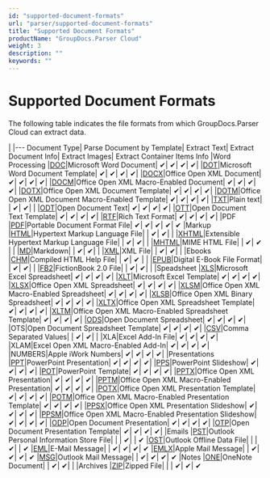 ```yaml
---
id: "supported-document-formats"
url: "parser/supported-document-formats"
title: "Supported Document Formats"
productName: "GroupDocs.Parser Cloud"
weight: 3
description: ""
keywords: ""
---
```








# Supported Document Formats #

The following table indicates the file formats from which GroupDocs.Parser Cloud can extract data.



 

|
|---
Document Type|
Parse Document by Template|
Extract Text|
Extract Document Info|
Extract Images|
Extract Container Items Info
|Word Processing
|[DOC](https://wiki.fileformat.com/word-processing/doc/)|Microsoft Word Document|
&#10004;|
&#10004;|
&#10004;|
&#10004;| 
|[DOT](https://wiki.fileformat.com/word-processing/dot/)|Microsoft Word Document Template|
&#10004;|
&#10004;|
&#10004;|
&#10004;| 
|[DOCX](https://wiki.fileformat.com/word-processing/docx/)|Office Open XML Document|
&#10004;|
&#10004;|
&#10004;|
&#10004;| 
|[DOCM](https://wiki.fileformat.com/word-processing/docm/)|Office Open XML Macro-Enabled Document|
&#10004;|
&#10004;|
&#10004;|
&#10004;| 
|[DOTX](https://wiki.fileformat.com/word-processing/dotx/)|Office Open XML Document Template|
&#10004;|
&#10004;|
&#10004;|
&#10004;| 
|[DOTM](https://wiki.fileformat.com/word-processing/dotm/)|Office Open XML Document Macro-Enabled Template|
&#10004;|
&#10004;|
&#10004;|
&#10004;| 
|[TXT](https://wiki.fileformat.com/word-processing/txt/)|Plain text|
 |
&#10004;|
 &#10004;|
 | 
|[ODT](https://wiki.fileformat.com/word-processing/odt/)|Open Document Text|
&#10004;|
&#10004;|
&#10004;|
&#10004;| 
|[OTT](https://wiki.fileformat.com/word-processing/ott/)|Open Document Text Template|
&#10004;|
&#10004;|
&#10004;|
&#10004;| 
|[RTF](https://wiki.fileformat.com/word-processing/rtf/)|Rich Text Format|
&#10004;|
&#10004;|
&#10004;|
&#10004;| 
|PDF 
|[PDF](https://wiki.fileformat.com/view/pdf/)|Portable Document Format File|
&#10004;|
&#10004;|
&#10004;|
&#10004;|
&#10004;
|Markup 
|[HTML](https://wiki.fileformat.com/web/html/)|Hypertext Markup Language File| |
&#10004;|
 &#10004;|
 | 
|[XHTML](https://wiki.fileformat.com/web/xhtml/)|Extensible Hypertext Markup Language File| |
&#10004;|
 &#10004;|
 | 
|[MHTML](https://wiki.fileformat.com/web/mhtml/)|MIME HTML File| |
&#10004;|
&#10004; |
 | 
|[MD](https://wiki.fileformat.com/word-processing/md/)|Markdown| |
&#10004;|
 &#10004;|
 | 
|[XML](https://wiki.fileformat.com/web/xml/)|XML File| |
&#10004;|
 &#10004;|
 | 
|Ebooks 
|[CHM](https://wiki.fileformat.com/web/chm/)|Compiled HTML Help File| |
&#10004;|
&#10004; |
 | 
|[EPUB](https://wiki.fileformat.com/ebook/epub/)|Digital E-Book File Format| |
&#10004;|
&#10004;|
 | 
|[FB2](https://wiki.fileformat.com/ebook/fb2/)|FictionBook 2.0 File| |
&#10004;|
&#10004;|
 | 
|Speadsheet 
|[XLS](https://wiki.fileformat.com/specification/spreadsheet/xls/)|Microsoft Excel Spreadsheet|
&#10004;|
&#10004;|
&#10004;|
&#10004;| 
|[XLT](https://wiki.fileformat.com/specification/spreadsheet/xlt/)|Microsoft Excel Template|
&#10004;|
&#10004;|
&#10004;|
&#10004;| 
|[XLSX](https://wiki.fileformat.com/specification/spreadsheet/xlsx/)|Office Open XML Spreadsheet|
&#10004;|
&#10004;|
&#10004;|
&#10004;| 
|[XLSM](https://wiki.fileformat.com/specification/spreadsheet/xlsm/)|Office Open XML Macro-Enabled Spreadsheet|
&#10004;|
&#10004;|
&#10004;|
&#10004;| 
|[XLSB](https://wiki.fileformat.com/specification/spreadsheet/xlsb/)|Office Open XML Binary Spreadsheet|
&#10004;|
&#10004;|
&#10004;|
&#10004;| 
|[XLTX](https://wiki.fileformat.com/specification/spreadsheet/xltx/)|Office Open XML Spreadsheet Template|
&#10004;|
&#10004;|
&#10004;|
&#10004;| 
|[XLTM](https://wiki.fileformat.com/specification/spreadsheet/xltm/)|Office Open XML Macro-Enabled Spreadsheet Template|
&#10004;|
&#10004;|
&#10004;|
&#10004;| 
|[ODS](https://wiki.fileformat.com/specification/spreadsheet/ods/)|Open Document Spreadsheet|
&#10004;|
&#10004;|
&#10004;|
&#10004;| 
|OTS|Open Document Spreadsheet Template|
&#10004;|
&#10004;|
&#10004;|
&#10004;| 
|[CSV](https://wiki.fileformat.com/specification/spreadsheet/csv/)|Comma Separated Values| |
&#10004;|
 &#10004;|
 | 
|XLA|Excel Add-In File|
&#10004;|
&#10004;|
&#10004;|
&#10004;| 
|XLAM|Excel Open XML Macro-Enabled Add-In|
&#10004;|
&#10004;|
&#10004;|
&#10004;| 
|NUMBERS|Apple iWork Numbers|
&#10004;|
&#10004;|
 &#10004;|
&#10004;| 
|Presentations
|[PPT](https://wiki.fileformat.com/presentation/ppt/)|PowerPoint Presentation|
&#10004;|
&#10004;|
&#10004;|
&#10004;| 
|[PPS](https://wiki.fileformat.com/presentation/pps/)|PowerPoint Slideshow|
&#10004;|
&#10004;|
&#10004;|
&#10004;| 
|[POT](https://wiki.fileformat.com/presentation/pot/)|PowerPoint Template|
&#10004;|
&#10004;|
&#10004;|
&#10004;| 
|[PPTX](https://wiki.fileformat.com/presentation/pptx/)|Office Open XML Presentation|
&#10004;|
&#10004;|
&#10004;|
&#10004;| 
|[PPTM](https://wiki.fileformat.com/presentation/pptm/)|Office Open XML Macro-Enabled Presentation|
&#10004;|
&#10004;|
&#10004;|
&#10004;| 
|[POTX](https://wiki.fileformat.com/presentation/potx/)|Office Open XML Presentation Template|
&#10004;|
&#10004;|
&#10004;|
&#10004;| 
|[POTM](https://wiki.fileformat.com/presentation/potm/)|Office Open XML Macro-Enabled Presentation Template|
&#10004;|
&#10004;|
&#10004;|
&#10004;| 
|[PPSX](https://wiki.fileformat.com/presentation/ppsx/)|Office Open XML Presentation Slideshow|
&#10004;|
&#10004;|
&#10004;|
&#10004;| 
|[PPSM](https://wiki.fileformat.com/presentation/ppsm/)|Office Open XML Macro-Enabled Presentation Slideshow|
&#10004;|
&#10004;|
&#10004;|
&#10004;| 
|[ODP](https://wiki.fileformat.com/presentation/odp/)|Open Document Presentation|
&#10004;|
&#10004;|
&#10004;|
&#10004;| 
|[OTP](https://wiki.fileformat.com/presentation/otp/)|Open Document Presentation Template|
&#10004;|
&#10004;|
&#10004;|
&#10004;| 
|Emails 
|[PST](https://wiki.fileformat.com/email/pst/)|Outlook Personal Information Store File| |
 |
 &#10004;|
 |
&#10004;
|[OST](https://wiki.fileformat.com/email/ost/)|Outlook Offline Data File| |
 |
 &#10004;|
 |
&#10004;
|[EML](https://wiki.fileformat.com/email/eml/)|E-Mail Message| |
&#10004;|
&#10004;|
&#10004;|
&#10004;
|[EMLX](https://wiki.fileformat.com/email/emlx/)|Apple Mail Message| |
&#10004;|
&#10004;|
&#10004;|
&#10004;
|[MSG](https://wiki.fileformat.com/email/msg/)|Outlook Mail Message| |
&#10004;|
&#10004;|
&#10004;|
&#10004;
|Notes 
|[ONE](https://wiki.fileformat.com/note-taking/one/)|OneNote Document| |
&#10004;|
 &#10004;|
 | 
|Archives 
|[ZIP](https://wiki.fileformat.com/compression/zip/)|Zipped File| |
 |
 &#10004;|
&#10004;|
&#10004;



